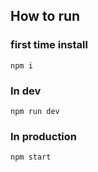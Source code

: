 

## How to run

### first time install

    npm i

### In dev

    npm run dev

### In production

    npm start